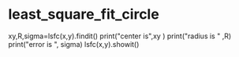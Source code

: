 # least_square_fit_circle


xy,R,sigma=lsfc(x,y).findit()
print("center is",xy )
print("radius is " ,R)
print("error is ", sigma)
lsfc(x,y).showit()


